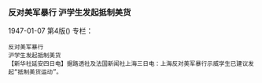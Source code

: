 ### 反对美军暴行  沪学生发起抵制美货

1947-01-07
第4版()
专栏：

    反对美军暴行
    沪学生发起抵制美货
    【新华社延安四日电】据路透社及法国新闻社上海三日电：上海反对美军暴行示威学生已建议发起“抵制美货运动”。
